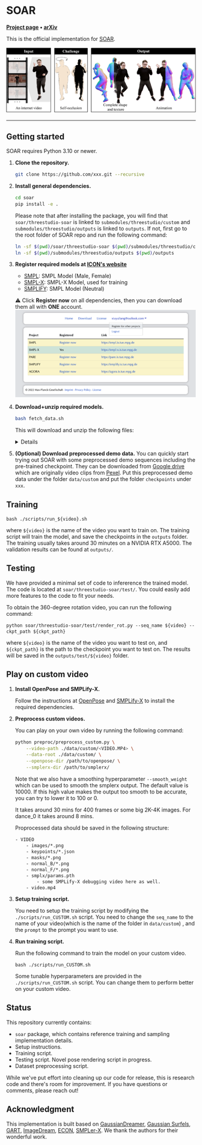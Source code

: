 # SOAR 

**[Project page](https://soar-avatar.github.io/) &bull;
[arXiv](https://arxiv.org/abs/)**

This is the official implementation for [SOAR](https://soar-avatar.github.io/).
<div align='center'>
<img src="assets/teaser_v3.png">
</div>

<!-- <table><tr><td>
Code release for our preprint:
    Zhuoyang Pan<sup>1, 2</sup>, Angjoo Kanazawa<sup>1</sup>, and Hang Gao<sup>1</sup>.
    <strong>SOAR: Self-Occluded Avatar Recovery from a Single Video In the Wild</strong>
    arXiV, 2024.
</td></tr>
</table>
<sup>1</sup><em>UC Berkeley</em>, <sup>2</sup><em>ShanghaiTech University</em> -->

---

## Getting started

SOAR requires Python 3.10 or newer.

1. **Clone the repository.**
   ```bash
   git clone https://github.com/xxx.git --recursive
   ```
2. **Install general dependencies.**
   ```bash
   cd soar
   pip install -e .
   ```
   Please note that after installing the package, you will find that `soar/threestudio-soar` is linked to `submodules/threestudio/custom` and `submodules/threestudio/outputs` is linked to `outputs`. If not, first go to the root folder of SOAR repo and run the following command:
   ```bash
   ln -sf $(pwd)/soar/threestudio-soar $(pwd)/submodules/threestudio/custom/ 
   ln -sf $(pwd)/submodules/threestudio/outputs $(pwd)/outputs
   ```
3. **Register required models at [ICON's website](https://icon.is.tue.mpg.de/)**

    - [SMPL](http://smpl.is.tue.mpg.de/): SMPL Model (Male, Female)
    - [SMPL-X](http://smpl-x.is.tue.mpg.de/): SMPL-X Model, used for training
    - [SMPLIFY](http://smplify.is.tue.mpg.de/): SMPL Model (Neutral)

    :warning: Click **Register now** on all dependencies, then you can download them all with **ONE** account.
    ![Register](./assets/register.png)
4. **Download+unzip required models.**
   ```bash
   bash fetch_data.sh
   ```
    This will download and unzip the following files:
   <details>

    ```
    data/
    ├── ckpt/
    │   ├── normal.ckpt
    │   └── sam_vit_h_4b8939.pth
    ├── smpl_related/
    │   ├── models/
    │   │   ├── smpl/
    │   │   │   ├── SMPL_{FEMALE,MALE,NEUTRAL}.pkl
    │   │   │   ├── smpl_kid_template.npy
    │   │   └── smplx/
    │   │       ├── SMPLX_{FEMALE,MALE,NEUTRAL}.npz
    │   │       ├── SMPLX_{FEMALE,MALE,NEUTRAL}.pkl
    │   │       ├── smplx_kid_template.npy
    │   │       └── version.txt
    │   └── smpl_data/
    │       ├── smpl_verts.npy
    │       ├── smplx_cmap.npy
    │       ├── smplx_faces.npy
    │       └── smplx_verts.npy
    └── tedra_data/
        ├── faces.txt
        ├── tetrahedrons.txt
        ├── tetgen_{male,female,neutral}_{adult,kid}_structure.npy
        ├── tetgen_{male,female,neutral}_{adult,kid}_vertices.npy
        ├── tetra_{male,female,neutral}_{adult,kid}_smpl.npz
        ├── tetrahedrons_{male,female,neutral}_{adult,kid}.txt
        └── vertices.txt
    ```

    </details>


5. **(Optional) Download preprocessed demo data.**
You can quickly start trying out SOAR with some preprocessed demo sequences including the pre-trained checkpoint. They can be downloaded from [Google drive](https://drive.google.com/drive/u/1/folders/todo) which are originally video clips from [Pexel](https://www.pexels.com/). Put this preprocessed demo data under the folder `data/custom` and put the folder `checkpoints` under `xxx`.

## Training
<!-- Before training, make sure that the `metaninfo` in the data config file `/code/confs/dataset/video.yaml` does match the expected training video. You can also continue the training by changing the flag `is_continue` in the model config file `code/confs/model/model_w_bg`. And then run: -->
```
bash ./scripts/run_${video}.sh
```
where `${video}` is the name of the video you want to train on. The training script will train the model, and save the checkpoints in the `outputs` folder. The training usually takes around 30 minutes on a NVIDIA RTX A5000. The validation results can be found at `outputs/`.

## Testing

We have provided a minimal set of code to infererence the trained model. The code is located at `soar/threestudio-soar/test/`. You could easily add more features to the code to fit your needs.

To obtain the 360-degree rotation video, you can run the following command:
```
python soar/threestudio-soar/test/render_rot.py --seq_name ${video} --ckpt_path ${ckpt_path}
```
where `${video}` is the name of the video you want to test on, and `${ckpt_path}` is the path to the checkpoint you want to test on. The results will be saved in the `outputs/test/${video}` folder.


## Play on custom video
1. **Install OpenPose and SMPLify-X.**
    
    Follow the instructions at [OpenPose](https://github.com/CMU-Perceptual-Computing-Lab/openpose) and [SMPLify-X](https://github.com/caizhongang/SMPLer-X) to install the required dependencies.

2. **Preprocess custom videos.**

    You can play on your own video by running the following command:
    ```bash
    python preproc/preprocess_custom.py \
        --video-path ./data/custom/<VIDEO.MP4> \
        --data-root ./data/custom/ \
        --openpose-dir /path/to/openpose/ \
        --smplerx-dir /path/to/smplerx/
    ```
    Note that we also have a smoothing hyperparameter `--smooth_weight` which can be used to smooth the smplerx output. The default value is 10000. If this high value makes the output too smooth to be accurate, you can try to lower it to 100 or 0.

    It takes around 30 mins for 400 frames or some big 2K-4K images. For dance_0 it takes around 8 mins.

    Proprocessed data should be saved in the following structure:

    ```
    - VIDEO
        - images/*.png
        - keypoints/*.json
        - masks/*.png
        - normal_B/*.png
        - normal_F/*.png
        - smplx/params.pth
            - some SMPLify-X debugging video here as well.
        - video.mp4
    ```


3. **Setup training script.**

    You need to setup the training script by modifying the `./scripts/run_CUSTOM.sh` script. You need to change the `seq_name` to the name of your video(which is the name of the folder in `data/custom`)
    , and the `prompt` to the prompt you want to use.

4. **Run training script.**
    
    Run the following command to train the model on your custom video.
    ```
    bash ./scripts/run_CUSTOM.sh
    ```
    Some tunable hyperparameters are provided in the `./scripts/run_CUSTOM.sh` script. You can change them to perform better on your custom video.

## Status

This repository currently contains:

- `soar` package, which contains reference training and sampling implementation details.
- Setup instructions.
- Training script.
- Testing script. Novel pose rendering script in progress.
- Dataset preprocessing script.

While we've put effort into cleaning up our code for release, this is research
code and there's room for improvement. If you have questions or comments,
please reach out!

## Acknowledgment
This implementation is built based on [GaussianDreamer](https://github.com/hustvl/GaussianDreamer), [Gaussian Surfels](https://github.com/turandai/gaussian_surfels), [GART](https://github.com/JiahuiLei/GART), [ImageDream](https://github.com/bytedance/ImageDream), [ECON](https://github.com/YuliangXiu/ECON), [SMPLer-X](https://github.com/caizhongang/SMPLer-X). We thank the authors for their wonderful work.